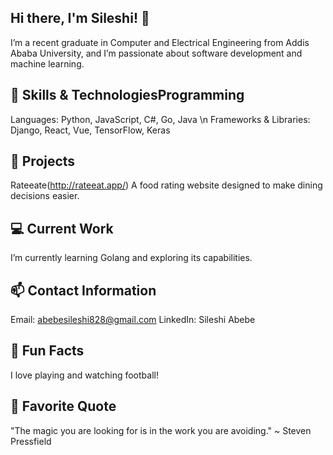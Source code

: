 ## Hi there, I'm Sileshi! 👋
I’m a recent graduate in Computer and Electrical Engineering from Addis Ababa University, and I’m passionate about software development and machine learning.

## 🚀 Skills & TechnologiesProgramming
Languages: Python, JavaScript, C#, Go, Java \n
Frameworks & Libraries: Django, React, Vue, TensorFlow, Keras
## 🌟 Projects
Rateeate(http://rateeat.app/)
A food rating website designed to make dining decisions easier.

## 💻 Current Work
I’m currently learning Golang and exploring its capabilities.

## 📫 Contact Information
Email: abebesileshi828@gmail.com
LinkedIn: Sileshi Abebe
## 🎉 Fun Facts
I love playing and watching football!

## 💬 Favorite Quote
"The magic you are looking for is in the work you are avoiding." ~ Steven Pressfield
